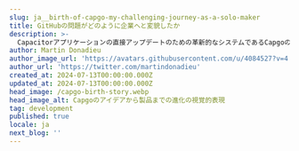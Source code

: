 ```yaml
---
slug: ja__birth-of-capgo-my-challenging-journey-as-a-solo-maker
title: GitHubの問題がどのように企業へと変貌したか
description: >-
  Capacitorアプリケーションの直接アップデートのための革新的なシステムであるCapgoの開発における課題と成功を探ります。これは必要性から生まれ、コミュニティのフィードバックによって形作られました。
author: Martin Donadieu
author_image_url: 'https://avatars.githubusercontent.com/u/4084527?v=4'
author_url: 'https://twitter.com/martindonadieu'
created_at: 2024-07-13T00:00:00.000Z
updated_at: 2024-07-13T00:00:00.000Z
head_image: /capgo-birth-story.webp
head_image_alt: Capgoのアイデアから製品までの進化の視覚的表現
tag: development
published: true
locale: ja
next_blog: ''
---
```


